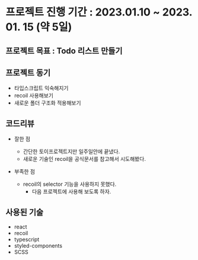 # 프로젝트 진행 기간 : 2023.01.10 ~ 2023. 01. 15 (약 5일)

## 프로젝트 목표 : Todo 리스트 만들기

## 프로젝트 동기
- 타입스크립트 익숙해지기
- recoil 사용해보기
- 새로운 폴더 구조화 적용해보기

## 코드리뷰
- 잘한 점 
  - 간단한 토이프로젝트지만 일주일안에 끝냈다.
  - 새로운 기술인 recoil을 공식문서를 참고해서 시도해봤다.

- 부족한 점
  - recoil의 selector 기능을 사용하지 못했다.
    + 다음 프로젝트에 사용해 보도록 하자.

 
## 사용된 기술
- react
- recoil
- typescript
- styled-components
- SCSS
